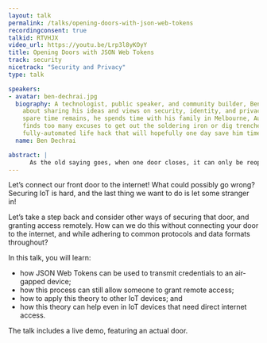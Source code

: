 ```yaml
---
layout: talk
permalink: /talks/opening-doors-with-json-web-tokens
recordingconsent: true
talkid: RTVHJX
video_url: https://youtu.be/Lrp3l8yKOyY
title: Opening Doors with JSON Web Tokens
track: security
nicetrack: "Security and Privacy"
type: talk

speakers:
- avatar: ben-dechrai.jpg
  biography: A technologist, public speaker, and community builder, Ben is passionate
    about sharing his ideas and views on security, identity, and privacy. In what
    spare time remains, he spends time with his family in Melbourne, Australia, and
    finds too many excuses to get out the soldering iron or dig trenches for the next
    fully-automated life hack that will hopefully one day save him time.
  name: Ben Dechrai

abstract: | 
      As the old saying goes, when one door closes, it can only be reopened when identify yourself with a valid JSON Web Token.This talk introduces JWT, secure authentication, and delegated authority, to demonstrate how to secure IoT devices without exposing them to the internet.
---
```


Let’s connect our front door to the internet! What could possibly go wrong? Securing IoT is hard, and the last thing we want to do is let some stranger in!

Let’s take a step back and consider other ways of securing that door, and granting access remotely. How can we do this without connecting your door to the internet, and while adhering to common protocols and data formats throughout?

In this talk, you will learn:
* how JSON Web Tokens can be used to transmit credentials to an air-gapped device;
* how this process can still allow someone to grant remote access;
* how to apply this theory to other IoT devices; and
* how this theory can help even in IoT devices that need direct internet access.

The talk includes a live demo, featuring an actual door.

